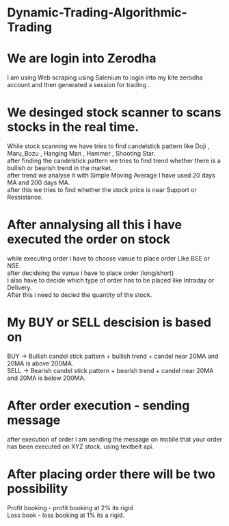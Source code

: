 # Dynamic-Trading-Algorithmic-Trading

# We are login into Zerodha 
I am using Web scraping using Salenium to login into my kite zerodha account.and then generated a session for trading .

# We desinged stock scanner to scans stocks in the real time.
  While stock scanning we have tries to find candelstick pattern like Doji , Maru_Bozu , Hanging Man , Hammer , Shooting Star.<br />
  after finding the candelstick pattern we tries to find trend whether there is a bullish or bearish trend in the market.<br />
  after trend we analyse it with Simple Moving Average I have used 20 days MA and 200 days MA.<br />
  after this we tries to find whether the stock price is near Support or Ressistance.<br />
 
# After annalysing all this i have executed the order on stock
  while executing order i have to choose vanue to place order Like BSE or NSE.<br />
  after decideing the vanue i have to place order (long/short)<br />
  I also have to decide which type of order has to be placed like Intraday or Delivery.<br />
  After this i need to decied the quantity of the stock.<br />

# My BUY or SELL descision is based on 
  BUY -> Bullish candel stick pattern + bullish trend + candel near 20MA and 20MA is above 200MA.<br />
  SELL -> Bearish candel stick pattern + bearish trend + candel near 20MA and 20MA is below 200MA.<br />

# After order execution - sending message 
  after execution of order i am sending the message on mobile that your order has been executed on XYZ stock. using textbelt api.

# After placing order there will be two possibility
  Profit booking - profit booking at 2% its rigid<br />
  Loss book - loss booking at 1% its a rigid.<br />
  
